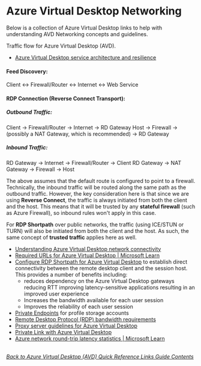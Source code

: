 # Azure Virtual Desktop Networking
Below is a collection of Azure Virtual Desktop links to help with understanding AVD Networking concepts and guidelines.

 

Traffic flow for Azure Virtual Desktop (AVD). 
- [Azure Virtual Desktop service architecture and resilience](https://learn.microsoft.com/en-us/azure/virtual-desktop/service-architecture-resilience)

 

#### Feed Discovery:
Client ↔ Firewall/Router ↔ Internet ↔ Web Service
 
#### RDP Connection (Reverse Connect Transport):
##### Outbound Traffic:
Client → Firewall/Router → Internet → RD Gateway
Host → Firewall → (possibly a NAT Gateway, which is recommended) → RD Gateway
##### Inbound Traffic:
RD Gateway → Internet → Firewall/Router → Client
RD Gateway → NAT Gateway → Firewall → Host
 
The above assumes that the default route is configured to point to a firewall. Technically, the inbound traffic will be routed along the same path as the outbound traffic. However, the key consideration here is that since we are using **Reverse Connect**, the traffic is always initiated from both the client and the host. This means that it will be trusted by any **stateful firewall** (such as Azure Firewall), so inbound rules won't apply in this case.
 
For **RDP Shortpath** over public networks, the traffic (using ICE/STUN or TURN) will also be initiated from both the client and the host. As such, the same concept of **trusted traffic** applies here as well.

 

- [Understanding Azure Virtual Desktop network connectivity](https://learn.microsoft.com/en-us/azure/virtual-desktop/network-connectivity)
- [Required URLs for Azure Virtual Desktop | Microsoft Learn](https://learn.microsoft.com/en-us/azure/virtual-desktop/safe-url-list?tabs=azure#virtual-machines)
- [Configure RDP Shortpath for Azure Virtual Desktop](https://learn.microsoft.com/en-us/azure/virtual-desktop/configure-rdp-shortpath?tabs=managed-networks) to establish direct connectivity between the remote desktop client and the session host. This provides a number of benefits including:
    - reduces dependency on the Azure Virtual Desktop gateways reducing RTT improving latency-sensitive applications resulting in an improved user experience
    - Increases the bandwidth available for each user session
    - Improves the reliability of each user session
- [Private Endpoints](https://learn.microsoft.com/en-us/azure/private-link/private-endpoint-overview) for profile storage accounts
- [Remote Desktop Protocol (RDP) bandwidth requirements](https://learn.microsoft.com/en-us/azure/virtual-desktop/rdp-bandwidth)
- [Proxy server guidelines for Azure Virtual Desktop](https://learn.microsoft.com/en-us/azure/virtual-desktop/proxy-server-support)
- [Private Link with Azure Virtual Desktop](https://learn.microsoft.com/en-us/azure/virtual-desktop/private-link-overview)
- [Azure network round-trip latency statistics | Microsoft Learn](https://learn.microsoft.com/en-us/azure/networking/azure-network-latency?tabs=Americas%2CWestUS)

\
[*Back to Azure Virtual Desktop (AVD) Quick Reference Links Guide Contents*](https://github.com/chrismihm-ms/AVDQuickLinks/blob/main/README.md#azure-virtual-desktop-avd-quick-reference-links)